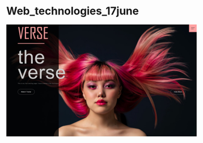 # Web_technologies_17june

![Project 1:Verse](https://github.com/Amytrainer/Web_technologies_17june/blob/week1/Output%20Preview.jpeg)
